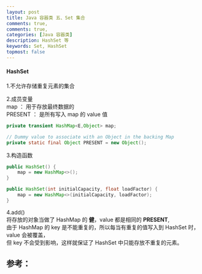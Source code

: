 ```yaml
---
layout: post
title: Java 容器类 五、Set 集合
comments: true,
comments: true,
categories: [Java 容器类]
description: HashSet 等
keywords: Set, HashSet
topmost: false
---
```




#### HashSet

1.不允许存储重复元素的集合

2.成员变量  
map ：          用于存放最终数据的  
PRESENT ：  是所有写入 map 的 value 值

```java
private transient HashMap<E,Object> map;

// Dummy value to associate with an Object in the backing Map
private static final Object PRESENT = new Object();
```

3.构造函数

```java
public HashSet() {
    map = new HashMap<>();
}

public HashSet(int initialCapacity, float loadFactor) {
    map = new HashMap<>(initialCapacity, loadFactor);
}    
```

4.add()   
将存放的对象当做了 HashMap 的 **健**，value 都是相同的 **PRESENT**,  
由于 HashMap 的 key 是不能重复的，所以每当有重复的值写入到 HashSet 时，value 会被覆盖，  
但 key 不会受到影响，这样就保证了 HashSet 中只能存放不重复的元素。



## 参考：

